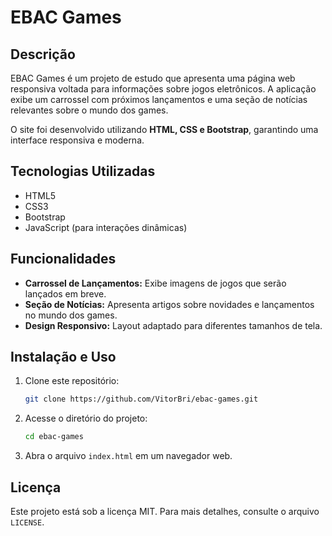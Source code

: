 # EBAC Games

## Descrição
EBAC Games é um projeto de estudo que apresenta uma página web responsiva voltada para informações sobre jogos eletrônicos. A aplicação exibe um carrossel com próximos lançamentos e uma seção de notícias relevantes sobre o mundo dos games.

O site foi desenvolvido utilizando **HTML, CSS e Bootstrap**, garantindo uma interface responsiva e moderna.

## Tecnologias Utilizadas
- HTML5
- CSS3
- Bootstrap
- JavaScript (para interações dinâmicas)

## Funcionalidades
- **Carrossel de Lançamentos:** Exibe imagens de jogos que serão lançados em breve.
- **Seção de Notícias:** Apresenta artigos sobre novidades e lançamentos no mundo dos games.
- **Design Responsivo:** Layout adaptado para diferentes tamanhos de tela.

## Instalação e Uso
1. Clone este repositório:
   ```sh
   git clone https://github.com/VitorBri/ebac-games.git
   ```
2. Acesse o diretório do projeto:
   ```sh
   cd ebac-games
   ```
3. Abra o arquivo `index.html` em um navegador web.

## Licença
Este projeto está sob a licença MIT. Para mais detalhes, consulte o arquivo `LICENSE`.


